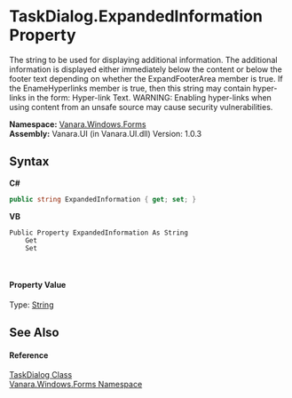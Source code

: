 # TaskDialog.ExpandedInformation Property 
 

The string to be used for displaying additional information. The additional information is displayed either immediately below the content or below the footer text depending on whether the ExpandFooterArea member is true. If the EnameHyperlinks member is true, then this string may contain hyper-links in the form: Hyper-link Text. WARNING: Enabling hyper-links when using content from an unsafe source may cause security vulnerabilities.

**Namespace:**&nbsp;<a href="c580cf52-4028-70db-28d0-f9b1abc03861">Vanara.Windows.Forms</a><br />**Assembly:**&nbsp;Vanara.UI (in Vanara.UI.dll) Version: 1.0.3

## Syntax

**C#**<br />
``` C#
public string ExpandedInformation { get; set; }
```

**VB**<br />
``` VB
Public Property ExpandedInformation As String
	Get
	Set
```

<br />

#### Property Value
Type: <a href="http://msdn2.microsoft.com/en-us/library/s1wwdcbf" target="_blank">String</a>

## See Also


#### Reference
<a href="0e4976bb-9701-b107-c589-9d00dabbbae0">TaskDialog Class</a><br /><a href="c580cf52-4028-70db-28d0-f9b1abc03861">Vanara.Windows.Forms Namespace</a><br />